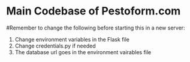 # Main Codebase of Pestoform.com
#Remember to change the following before starting this in a new server:
1. Change environment variables in the Flask file
2. Change credentials.py if needed
3. The database url goes in the environment vairables file
